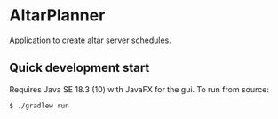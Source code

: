 # AltarPlanner
Application to create altar server schedules.
## Quick development start
Requires Java SE 18.3 (10) with JavaFX for the gui. To run from source:
```
$ ./gradlew run
```
